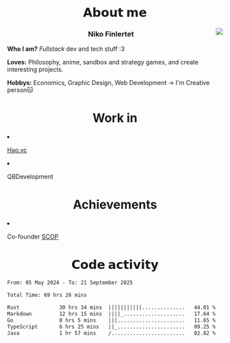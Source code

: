 <div>
  <h1 align="center">𝗔𝗯𝗼𝘂𝘁 𝗺𝗲</h1>
    <div align="center">
      <img src="https://64.media.tumblr.com/753cecd3e4eafb916e634db43fb5ac28/71df3f8a7be83c9b-ee/s500x750/9d3eae262784094f48a1da292f334dab0da6f714.gif" align="right">
    </div>
  <h3 align="center">Niko Finlertet</h3>

<b>Who I am?</b> _Fullstack_ dev and tech stuff :3
<p/><b>Loves:</b> Philosophy, anime, sandbox and strategy games, and create interesting projects.
<p/><b>Hobbys:</b> Economics, Graphic Design, Web Development -> I'm Creative person🐱
</div>

<!-- Тут расположить контакты + проекты(написать не портфолио, а сайт для моих проектов и распространять этот репозиторий как портфолио?) -->
<div>
  <h1 align="center">Work in</h1>
  <li><p><a href="https://hao.vc/">Hao.vc</a></p></li>
  <li><p>QBDevelopment</p></li>
</div>


<div>
  <h1 align="center">Achievements</h1>
  <li><p>Co-founder <a href="https://t.me/some_kind_of_programmers/">SCOP</a></p></li>
</div>

<h1 align="center">𝗖𝗼𝗱𝗲 𝗮𝗰𝘁𝗶𝘃𝗶𝘁𝘆</h1>



<!-- WakaTime -->
<!--START_SECTION:waka-->

```txt
From: 05 May 2024 - To: 21 September 2025

Total Time: 69 hrs 26 mins

Rust             30 hrs 34 mins  |||||||||||..............   44.01 %
Markdown         12 hrs 15 mins  ||||_....................   17.64 %
Go               8 hrs 5 mins    |||......................   11.65 %
TypeScript       6 hrs 25 mins   ||_......................   09.25 %
Java             1 hr 57 mins    /........................   02.82 %
```

<!--END_SECTION:waka-->



